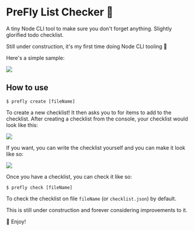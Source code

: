 # PreFly List Checker 📝
A tiny Node CLI tool to make sure you don't forget anything. Slightly glorified todo checklist.

Still under construction, it's my first time doing Node CLI tooling :wrench:

Here's a simple sample:

![](https://i.imgur.com/CuAyqD2.png)

## How to use
```
$ prefly create [fileName]
```
To create a new checklist! It then asks you to for items to add to the checklist. After creating a checklist from the console, your checklist would look like this:

![](https://i.imgur.com/HUdiqNz.png)

If you want, you can write the checklist yourself and you can make it look like so:

![](https://i.imgur.com/iy7yabZ.png)

Once you have a checklist, you can check it like so:
```
$ prefly check [fileName]
```
To check the checklist on file `fileName` (or `checklist.json`) by default.

This is still under construction and forever considering improvements to it. 

:dizzy: Enjoy! 
